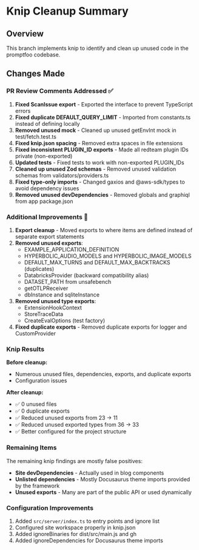 # Knip Cleanup Summary

## Overview
This branch implements knip to identify and clean up unused code in the promptfoo codebase.

## Changes Made

### PR Review Comments Addressed ✅
1. **Fixed ScanIssue export** - Exported the interface to prevent TypeScript errors
2. **Fixed duplicate DEFAULT_QUERY_LIMIT** - Imported from constants.ts instead of defining locally
3. **Removed unused mock** - Cleaned up unused getEnvInt mock in test/fetch.test.ts
4. **Fixed knip.json spacing** - Removed extra spaces in file extensions
5. **Fixed inconsistent PLUGIN_ID exports** - Made all redteam plugin IDs private (non-exported)
6. **Updated tests** - Fixed tests to work with non-exported PLUGIN_IDs
7. **Cleaned up unused Zod schemas** - Removed unused validation schemas from validators/providers.ts
8. **Fixed type-only imports** - Changed gaxios and @aws-sdk/types to avoid dependency issues
9. **Removed unused devDependencies** - Removed globals and graphiql from app package.json

### Additional Improvements 🔧
1. **Export cleanup** - Moved exports to where items are defined instead of separate export statements
2. **Removed unused exports**:
   - EXAMPLE_APPLICATION_DEFINITION
   - HYPERBOLIC_AUDIO_MODELS and HYPERBOLIC_IMAGE_MODELS
   - DEFAULT_MAX_TURNS and DEFAULT_MAX_BACKTRACKS (duplicates)
   - DatabricksProvider (backward compatibility alias)
   - DATASET_PATH from unsafebench
   - getOTLPReceiver
   - dbInstance and sqliteInstance
3. **Removed unused type exports**:
   - ExtensionHookContext
   - StoreTraceData
   - CreateEvalOptions (test factory)
4. **Fixed duplicate exports** - Removed duplicate exports for logger and CustomProvider

### Knip Results

**Before cleanup:**
- Numerous unused files, dependencies, exports, and duplicate exports
- Configuration issues

**After cleanup:**
- ✅ 0 unused files
- ✅ 0 duplicate exports  
- ✅ Reduced unused exports from 23 → 11
- ✅ Reduced unused exported types from 36 → 33
- ✅ Better configured for the project structure

### Remaining Items
The remaining knip findings are mostly false positives:
- **Site devDependencies** - Actually used in blog components
- **Unlisted dependencies** - Mostly Docusaurus theme imports provided by the framework
- **Unused exports** - Many are part of the public API or used dynamically

### Configuration Improvements
1. Added `src/server/index.ts` to entry points and ignore list
2. Configured site workspace properly in knip.json
3. Added ignoreBinaries for dist/src/main.js and gh
4. Added ignoreDependencies for Docusaurus theme imports 